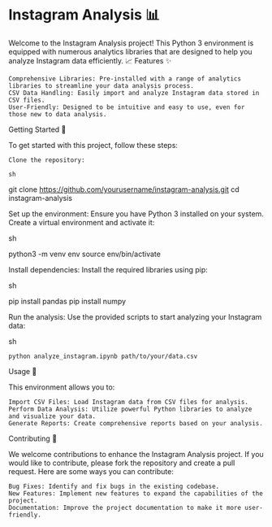 # Instagram Analysis 📊

Welcome to the Instagram Analysis project! This Python 3 environment is equipped with numerous analytics libraries that are designed to help you analyze Instagram data efficiently. 📈
Features ✨

    Comprehensive Libraries: Pre-installed with a range of analytics libraries to streamline your data analysis process.
    CSV Data Handling: Easily import and analyze Instagram data stored in CSV files.
    User-Friendly: Designed to be intuitive and easy to use, even for those new to data analysis.

Getting Started 🚀

To get started with this project, follow these steps:

    Clone the repository:

    sh

git clone https://github.com/yourusername/instagram-analysis.git
cd instagram-analysis

Set up the environment:
Ensure you have Python 3 installed on your system. Create a virtual environment and activate it:

sh

python3 -m venv env
source env/bin/activate

Install dependencies:
Install the required libraries using pip:

sh

pip install pandas
pip install numpy

Run the analysis:
Use the provided scripts to start analyzing your Instagram data:

sh

    python analyze_instagram.ipynb path/to/your/data.csv

Usage 📂

This environment allows you to:

    Import CSV Files: Load Instagram data from CSV files for analysis.
    Perform Data Analysis: Utilize powerful Python libraries to analyze and visualize your data.
    Generate Reports: Create comprehensive reports based on your analysis.

Contributing 🤝

We welcome contributions to enhance the Instagram Analysis project. If you would like to contribute, please fork the repository and create a pull request. Here are some ways you can contribute:

    Bug Fixes: Identify and fix bugs in the existing codebase.
    New Features: Implement new features to expand the capabilities of the project.
    Documentation: Improve the project documentation to make it more user-friendly.

